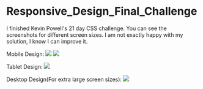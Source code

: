 # Responsive_Design_Final_Challenge
I finished Kevin Powell's 21 day CSS challenge.
You can see the screenshots for different screen sizes.
I am not exactly happy with my solution, I know I can improve it. 

Mobile Design:
<img src="https://user-images.githubusercontent.com/70946845/109505059-46c24600-7aad-11eb-9561-e706835e4c10.png"/>
<img src="https://user-images.githubusercontent.com/70946845/109505063-47f37300-7aad-11eb-977b-bd969297427f.png"/>

Tablet Design:
<img src="https://user-images.githubusercontent.com/70946845/109505051-45911900-7aad-11eb-8012-4fbd241c1717.png"/>

Desktop Design(For extra large screen sizes): 
<img src="https://user-images.githubusercontent.com/70946845/109505612-d49e3100-7aad-11eb-9899-bc3d6183ddf8.png"/>
